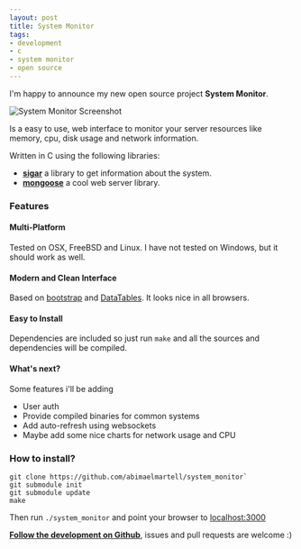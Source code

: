 ```yaml
---
layout: post
title: System Monitor
tags:
- development
- c
- system monitor
- open source
---
```


I'm happy to announce my new open source project __System Monitor__.

![System Monitor Screenshot](http://i.imgur.com/4sam7XM.png)

Is a easy to use, web interface to monitor your server resources like memory, cpu, disk usage and network information.

Written in C using the following libraries:
- [__sigar__](https://github.com/hyperic/sigar) a library to get information about the system.
- [__mongoose__](https://github.com/cesanta/mongoose) a cool web server library.

### Features
#### Multi-Platform
Tested on OSX, FreeBSD and Linux. I have not tested on Windows, but it should work as well.

#### Modern and Clean Interface
Based on [bootstrap](http://getbootstrap.com/) and [DataTables](http://datatables.net/). It looks nice in all browsers.

#### Easy to Install
Dependencies are included so just run `make` and all the sources and dependencies will be compiled.

#### What's next?
Some features i'll be adding
- User auth
- Provide compiled binaries for common systems
- Add auto-refresh using websockets
- Maybe add some nice charts for network usage and CPU

### How to install?
```
git clone https://github.com/abimaelmartell/system_monitor`
git submodule init
git submodule update
make
```
Then run `./system_monitor` and point your browser to [localhost:3000](http://localhost:3000)


[__Follow the development on Github__](https://github.com/abimaelmartell/system_monitor), issues and pull requests are welcome :)
